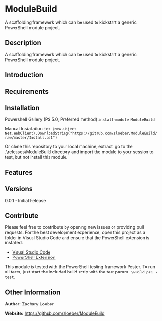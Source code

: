 # ModuleBuild

A scaffolding framework which can be used to kickstart a generic PowerShell module project. 

## Description

A scaffolding framework which can be used to kickstart a generic PowerShell module project. 

## Introduction

## Requirements

## Installation

Powershell Gallery (PS 5.0, Preferred method)
`install-module ModuleBuild`

Manual Installation
`iex (New-Object Net.WebClient).DownloadString("https://github.com/zloeber/ModuleBuild/raw/master/Install.ps1")`

Or clone this repository to your local machine, extract, go to the .\releases\ModuleBuild directory
and import the module to your session to test, but not install this module.

## Features

## Versions

0.0.1 - Initial Release

## Contribute

Please feel free to contribute by opening new issues or providing pull requests.
For the best development experience, open this project as a folder in Visual
Studio Code and ensure that the PowerShell extension is installed.

* [Visual Studio Code](https://code.visualstudio.com/)
* [PowerShell Extension](https://marketplace.visualstudio.com/items?itemName=ms-vscode.PowerShell)

This module is tested with the PowerShell testing framework Pester. To run all tests, just start the included build scrip with the test param `.\Build.ps1 -test`.

## Other Information

**Author:** Zachary Loeber

**Website:** https://github.com/zloeber/ModuleBuild
